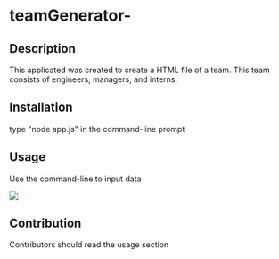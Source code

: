 # teamGenerator-

## Description 
This applicated was created to create a HTML file of a team. This team consists of engineers, managers, and interns. 

## Installation 
type "node app.js" in the command-line prompt

## Usage 
Use the command-line to input data

<a href="https://vimeo.com/599928042"><img src="Screen Shot 2021-09-07 at 7.24.48 PM.png
"></a>


## Contribution 
Contributors should read the usage section 


